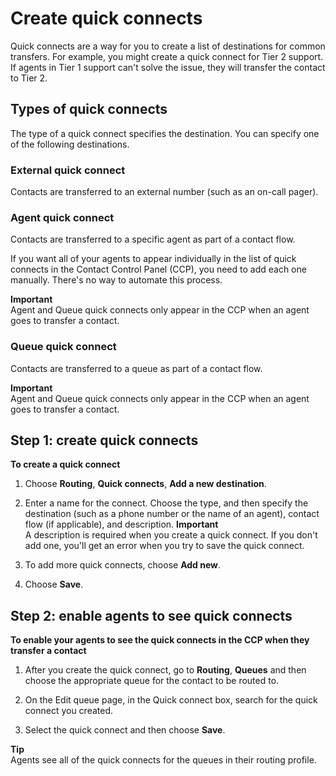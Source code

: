# Create quick connects<a name="quick-connects"></a>

Quick connects are a way for you to create a list of destinations for common transfers\. For example, you might create a quick connect for Tier 2 support\. If agents in Tier 1 support can't solve the issue, they will transfer the contact to Tier 2\. 

## Types of quick connects<a name="quick-connect-types"></a>

The type of a quick connect specifies the destination\. You can specify one of the following destinations\.

### External quick connect<a name="external-quick-connect-type"></a>

Contacts are transferred to an external number \(such as an on\-call pager\)\. 

### Agent quick connect<a name="agent-quick-connect-type"></a>

Contacts are transferred to a specific agent as part of a contact flow\.

If you want all of your agents to appear individually in the list of quick connects in the Contact Control Panel \(CCP\), you need to add each one manually\. There's no way to automate this process\.

**Important**  
Agent and Queue quick connects only appear in the CCP when an agent goes to transfer a contact\. 

### Queue quick connect<a name="queue-quick-connect-type"></a>

Contacts are transferred to a queue as part of a contact flow\.

**Important**  
Agent and Queue quick connects only appear in the CCP when an agent goes to transfer a contact\. 

## Step 1: create quick connects<a name="step1-create-quick-connects"></a>

**To create a quick connect**

1. Choose **Routing**, **Quick connects**, **Add a new destination**\.

1. Enter a name for the connect\. Choose the type, and then specify the destination \(such as a phone number or the name of an agent\), contact flow \(if applicable\), and description\.
**Important**  
A description is required when you create a quick connect\. If you don't add one, you'll get an error when you try to save the quick connect\. 

1. To add more quick connects, choose **Add new**\.

1. Choose **Save**\.

## Step 2: enable agents to see quick connects<a name="step2-enable-agents-to-see-quick-connects"></a>

**To enable your agents to see the quick connects in the CCP when they transfer a contact**

1. After you create the quick connect, go to **Routing**, **Queues** and then choose the appropriate queue for the contact to be routed to\.

1. On the Edit queue page, in the Quick connect box, search for the quick connect you created\.

1. Select the quick connect and then choose **Save**\.

**Tip**  
Agents see all of the quick connects for the queues in their routing profile\.